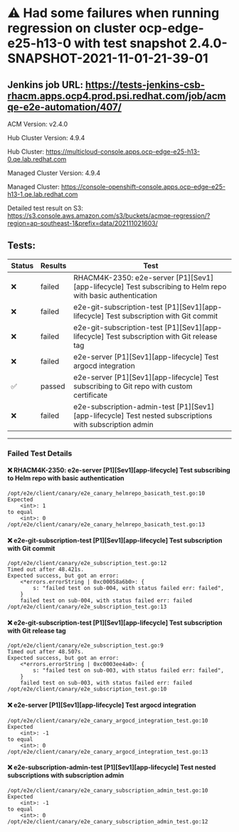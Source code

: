 # :warning: Had some failures when running regression on cluster ocp-edge-e25-h13-0 with test snapshot 2.4.0-SNAPSHOT-2021-11-01-21-39-01 

## Jenkins job URL: https://tests-jenkins-csb-rhacm.apps.ocp4.prod.psi.redhat.com/job/acmqe-e2e-automation/407/


ACM Version: v2.4.0

Hub Cluster Version: 4.9.4

Hub Cluster: https://multicloud-console.apps.ocp-edge-e25-h13-0.qe.lab.redhat.com

Managed Cluster Version: 4.9.4

Managed Cluster: https://console-openshift-console.apps.ocp-edge-e25-h13-1.qe.lab.redhat.com

Detailed test result on S3: https://s3.console.aws.amazon.com/s3/buckets/acmqe-regression/?region=ap-southeast-1&prefix=data/202111021603/

## Tests:

|Status|Results|Test|
|---|---|---|
| :x: | failed | RHACM4K-2350: e2e-server [P1][Sev1][app-lifecycle] Test subscribing to Helm repo with basic authentication |
| :x: | failed | e2e-git-subscription-test [P1][Sev1][app-lifecycle] Test subscription with Git commit |
| :x: | failed | e2e-git-subscription-test [P1][Sev1][app-lifecycle] Test subscription with Git release tag |
| :x: | failed | e2e-server [P1][Sev1][app-lifecycle] Test argocd integration |
| :white_check_mark: | passed | e2e-server [P1][Sev1][app-lifecycle] Test subscribing to Git repo with custom certificate |
| :x: | failed | e2e-subscription-admin-test [P1][Sev1][app-lifecycle] Test nested subscriptions with subscription admin |


---

### Failed Test Details

#### :x: RHACM4K-2350: e2e-server [P1][Sev1][app-lifecycle] Test subscribing to Helm repo with basic authentication

```
/opt/e2e/client/canary/e2e_canary_helmrepo_basicath_test.go:10
Expected
    <int>: 1
to equal
    <int>: 0
/opt/e2e/client/canary/e2e_canary_helmrepo_basicath_test.go:13
```

#### :x: e2e-git-subscription-test [P1][Sev1][app-lifecycle] Test subscription with Git commit

```
/opt/e2e/client/canary/e2e_subscription_test.go:12
Timed out after 48.421s.
Expected success, but got an error:
    <*errors.errorString | 0xc00058a6b0>: {
        s: "failed test on sub-004, with status failed err: failed",
    }
    failed test on sub-004, with status failed err: failed
/opt/e2e/client/canary/e2e_subscription_test.go:13
```

#### :x: e2e-git-subscription-test [P1][Sev1][app-lifecycle] Test subscription with Git release tag

```
/opt/e2e/client/canary/e2e_subscription_test.go:9
Timed out after 48.507s.
Expected success, but got an error:
    <*errors.errorString | 0xc0003ee4a0>: {
        s: "failed test on sub-003, with status failed err: failed",
    }
    failed test on sub-003, with status failed err: failed
/opt/e2e/client/canary/e2e_subscription_test.go:10
```

#### :x: e2e-server [P1][Sev1][app-lifecycle] Test argocd integration

```
/opt/e2e/client/canary/e2e_canary_argocd_integration_test.go:10
Expected
    <int>: -1
to equal
    <int>: 0
/opt/e2e/client/canary/e2e_canary_argocd_integration_test.go:13
```

#### :x: e2e-subscription-admin-test [P1][Sev1][app-lifecycle] Test nested subscriptions with subscription admin

```
/opt/e2e/client/canary/e2e_canary_subscription_admin_test.go:10
Expected
    <int>: -1
to equal
    <int>: 0
/opt/e2e/client/canary/e2e_canary_subscription_admin_test.go:12
```

